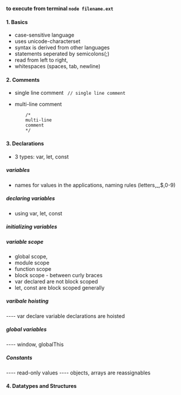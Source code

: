 **to execute from terminal `node filename.ext`**

#### 1. Basics
- case-sensitive language
- uses unicode-characterset
- syntax is derived from other languages
- statements seperated by semicolons(;)
- read from left to right, 
- whitespaces (spaces, tab, newline)

#### 2. Comments
- single line comment
        ``` 
        // single line comment 
        ```

- multi-line comment
    ``` 
        /* 
        multi-line 
        comment
        */
    ```

#### 3. Declarations
- 3 types: var, let, const
##### variables
- names for values in the applications, naming rules (letters,_,$,0-9)
##### declaring variables
- using var, let, const
##### initializing variables
##### variable scope
- global scope,
- module scope
- function scope
- block scope - between curly braces
- var declared are not block scoped
- let, const are block scoped generally
##### varibale hoisting
---- var declare variable declarations are hoisted
##### global variables
---- window, globalThis
##### Constants
---- read-only values
---- objects, arrays are reassignables

#### 4. Datatypes and Structures

